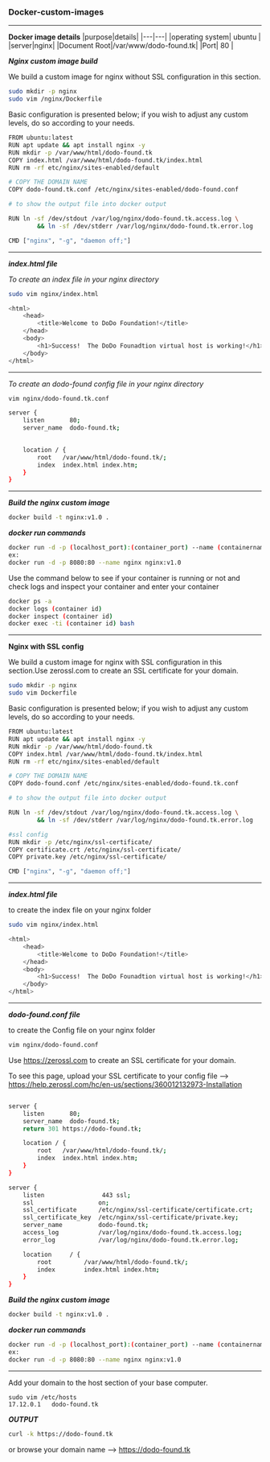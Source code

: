 ### Docker-custom-images
---
**Docker image details**
|purpose|details|
|---|---|
|operating system| ubuntu |
|server|nginx|
|Document Root|/var/www/dodo-found.tk|
|Port| 80 |

**_Nginx custom image build_**

We build a custom image for nginx without SSL configuration in this section.

```bash
sudo mkdir -p nginx 
sudo vim /nginx/Dockerfile
```
Basic configuration is presented below; if you wish to adjust any custom levels, do so according to your needs.

```bash
FROM ubuntu:latest
RUN apt update && apt install nginx -y
RUN mkdir -p /var/www/html/dodo-found.tk
COPY index.html /var/www/html/dodo-found.tk/index.html
RUN rm -rf etc/nginx/sites-enabled/default

# COPY THE DOMAIN NAME
COPY dodo-found.tk.conf /etc/nginx/sites-enabled/dodo-found.conf

# to show the output file into docker output

RUN ln -sf /dev/stdout /var/log/nginx/dodo-found.tk.access.log \
        && ln -sf /dev/stderr /var/log/nginx/dodo-found.tk.error.log

CMD ["nginx", "-g", "daemon off;"]
```
---

**_index.html file_**

_To create an index file in your nginx directory_

```bash
sudo vim nginx/index.html
```

```bash
<html>
    <head>
        <title>Welcome to DoDo Foundation!</title>
    </head>
    <body>
        <h1>Success!  The DoDo Founadtion virtual host is working!</h1>
    </body>
</html>
```
---

_To create an dodo-found config file in your nginx directory_

```bash
vim nginx/dodo-found.tk.conf
```

```bash
server {
    listen       80;
    server_name  dodo-found.tk;
    

    location / {
        root   /var/www/html/dodo-found.tk/;
        index  index.html index.htm;
    }
}

```
---

**_Build the nginx custom image_**
```bash
docker build -t nginx:v1.0 .
```

**_docker run commands_**

```bash
docker run -d -p (localhost_port):(container_port) --name (containername) (imagename)
ex:
docker run -d -p 8080:80 --name nginx nginx:v1.0
```

Use the command below to see if your container is running or not and check logs and inspect your container and enter your container

```bash
docker ps -a
docker logs (container id)
docker inspect (container id)
docker exec -ti (container id) bash
```
---

**Nginx with SSL config**

We build a custom image for nginx with SSL configuration in this section.Use zerossl.com to create an SSL certificate for your domain.

```bash
sudo mkdir -p nginx 
sudo vim Dockerfile
```

Basic configuration is presented below; if you wish to adjust any custom levels, do so according to your needs.

```bash
FROM ubuntu:latest
RUN apt update && apt install nginx -y
RUN mkdir -p /var/www/html/dodo-found.tk
COPY index.html /var/www/html/dodo-found.tk/index.html
RUN rm -rf etc/nginx/sites-enabled/default

# COPY THE DOMAIN NAME
COPY dodo-found.conf /etc/nginx/sites-enabled/dodo-found.tk.conf

# to show the output file into docker output

RUN ln -sf /dev/stdout /var/log/nginx/dodo-found.tk.access.log \
        && ln -sf /dev/stderr /var/log/nginx/dodo-found.tk.error.log

#ssl config
RUN mkdir -p /etc/nginx/ssl-certificate/
COPY certificate.crt /etc/nginx/ssl-certificate/
COPY private.key /etc/nginx/ssl-certificate/

CMD ["nginx", "-g", "daemon off;"]
```
---

**_index.html file_**

to create the index file on your nginx folder

```bash
sudo vim nginx/index.html
```

```bash
<html>
    <head>
        <title>Welcome to DoDo Foundation!</title>
    </head>
    <body>
        <h1>Success!  The DoDo Founadtion virtual host is working!</h1>
    </body>
</html>
```
---

**_dodo-found.conf file_**

to create the Config file on your nginx folder

```bash
vim nginx/dodo-found.conf
```

Use https://zerossl.com to create an SSL certificate for your domain.

To see this page, upload your SSL certificate to your config file —> https://help.zerossl.com/hc/en-us/sections/360012132973-Installation

```bash

server {
    listen       80;
    server_name  dodo-found.tk;
    return 301 https://dodo-found.tk;

    location / {
        root   /var/www/html/dodo-found.tk/;
        index  index.html index.htm;
    }
}

server {
    listen                443 ssl;
    ssl                  on;
    ssl_certificate      /etc/nginx/ssl-certificate/certificate.crt;
    ssl_certificate_key  /etc/nginx/ssl-certificate/private.key;
    server_name          dodo-found.tk;
    access_log           /var/log/nginx/dodo-found.tk.access.log;
    error_log            /var/log/nginx/dodo-found.tk.error.log;

    location     / {
        root         /var/www/html/dodo-found.tk/;
        index        index.html index.htm;
    }
}                                                                                                                                                    
```

**_Build the nginx custom image_**
```bash
docker build -t nginx:v1.0 .
```

**_docker run commands_**

```bash
docker run -d -p (localhost_port):(container_port) --name (containername) (imagename)
ex:
docker run -d -p 8080:80 --name nginx nginx:v1.0
```
---
Add your domain to the host section of your base computer.

```
sudo vim /etc/hosts
17.12.0.1   dodo-found.tk
```
**_OUTPUT_**

```bash
curl -k https://dodo-found.tk
```
or browse your domain name --> https://dodo-found.tk 




